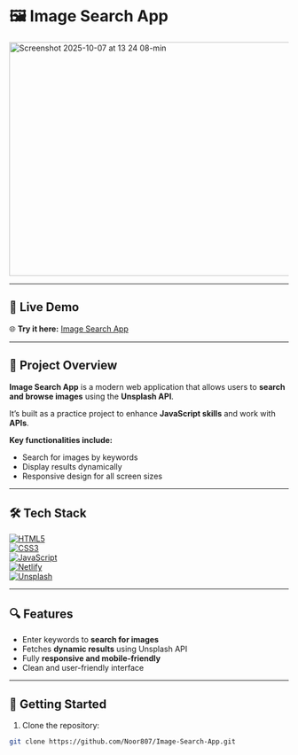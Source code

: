 # 🖼️ Image Search App

<img width="764" height="422" alt="Screenshot 2025-10-07 at 13 24 08-min" src="https://github.com/user-attachments/assets/2e1ba08c-4292-4aa0-b620-5417bb5d797f" />


---


## 🚀 Live Demo

🌐 **Try it here:** [Image Search App](https://search-app-img.netlify.app)

---

## 📖 Project Overview

**Image Search App** is a modern web application that allows users to **search and browse images** using the **Unsplash API**.  

It’s built as a practice project to enhance **JavaScript skills** and work with **APIs**.  

**Key functionalities include:**  
- Search for images by keywords  
- Display results dynamically  
- Responsive design for all screen sizes  

---

## 🛠️ Tech Stack

<p align="center">

[![HTML5](https://img.shields.io/badge/HTML5-E34F26?style=for-the-badge&logo=html5&logoColor=white)](https://developer.mozilla.org/en-US/docs/Web/HTML)  
[![CSS3](https://img.shields.io/badge/CSS3-1572B6?style=for-the-badge&logo=css3&logoColor=white)](https://developer.mozilla.org/en-US/docs/Web/CSS)  
[![JavaScript](https://img.shields.io/badge/JavaScript-F7DF1E?style=for-the-badge&logo=javascript&logoColor=black)](https://developer.mozilla.org/en-US/docs/Web/JavaScript)  
[![Netlify](https://img.shields.io/badge/Netlify-00C7B7?style=for-the-badge&logo=netlify&logoColor=white)](https://www.netlify.com/)  
[![Unsplash](https://img.shields.io/badge/Unsplash-000000?style=for-the-badge&logo=unsplash&logoColor=white)](https://unsplash.com/developers)

</p>


---

## 🔍 Features

- Enter keywords to **search for images**  
- Fetches **dynamic results** using Unsplash API  
- Fully **responsive and mobile-friendly**  
- Clean and user-friendly interface  

---

## 📂 Getting Started

1. Clone the repository:  
```bash
git clone https://github.com/Noor807/Image-Search-App.git
```
